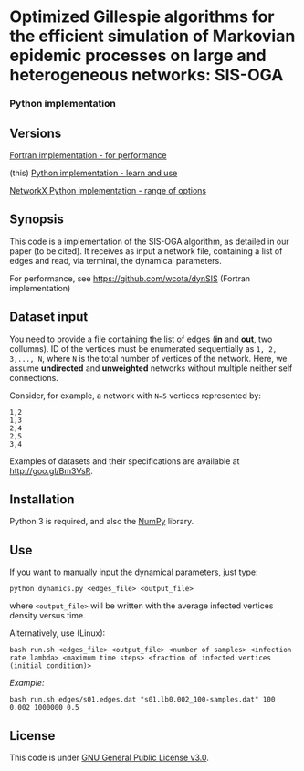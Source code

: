 # Optimized Gillespie algorithms for the efficient simulation of Markovian epidemic processes on large and heterogeneous networks: SIS-OGA

### Python implementation

## Versions

[Fortran implementation - for performance](https://github.com/wcota/dynSIS)

(this) [Python implementation - learn and use](https://github.com/wcota/dynSIS-py)

[NetworkX Python implementation - range of options](https://github.com/wcota/dynSIS-networkx)

## Synopsis

This code is a implementation of the SIS-OGA algorithm, as detailed in our paper (to be cited). It receives as input a network file, containing a list of edges and read, via terminal, the dynamical parameters.

For performance, see https://github.com/wcota/dynSIS (Fortran implementation)

## Dataset input

You need to provide a file containing the list of edges (__in__ and __out__, two collumns). ID of the vertices must be enumerated sequentially as `1, 2, 3,..., N`, where `N` is the total number of vertices of the network. Here, we assume  __undirected__ and __unweighted__ networks without multiple neither self connections.

Consider, for example, a network with `N=5` vertices represented by:

```
1,2
1,3
2,4
2,5
3,4
```

Examples of datasets and their specifications are available at http://goo.gl/Bm3VsR.

## Installation

Python 3 is required, and also the [NumPy](http://www.numpy.org/) library.

## Use

If you want to manually input the dynamical parameters, just type:

```python dynamics.py <edges_file> <output_file>```

where ``<output_file>`` will be written with the average infected vertices density versus time.

Alternatively, use (Linux):

```bash run.sh <edges_file> <output_file> <number of samples> <infection rate lambda> <maximum time steps> <fraction of infected vertices (initial condition)>```

_Example:_

```bash run.sh edges/s01.edges.dat "s01.lb0.002_100-samples.dat" 100 0.002 1000000 0.5```

## License

This code is under [GNU General Public License v3.0](http://choosealicense.com/licenses/gpl-3.0/).
